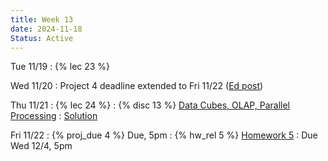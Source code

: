 ```yaml
---
title: Week 13
date: 2024-11-18
Status: Active
---
```


Tue 11/19
: {% lec 23 %}

Wed 11/20
: Project 4 deadline extended to Fri 11/22 ([Ed post](https://edstem.org/us/courses/63937/discussion/5708342))


Thu 11/21
: {% lec 24 %}
: {% disc 13 %} [Data Cubes, OLAP, Parallel Processing](https://drive.google.com/file/d/1Lr5LisDvCyL83dNoU1H2tLd9fEiNO9yM/view?usp=sharing)
  : [Solution](https://drive.google.com/file/d/1cSRavKYbdjhDG2Y0LJH1Mv6wdFMxkIEH/view?usp=sharing)

Fri 11/22
: {% proj_due 4 %} Due, 5pm
: {% hw_rel 5 %} [Homework 5](https://www.gradescope.com/courses/835949/assignments/5336690)
  : Due Wed 12/4, 5pm
